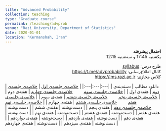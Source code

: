 ```yaml
---
title: "Advanced Probability"
collection: teaching
type: "Graduate course"
permalink: /teaching/advprob
venue: "Razi University, Department of Statistics"
date: 2020-01-01
location: "Kermanshah, Iran"
---
```


<p dir='rtl' align='right'><b>
  احتمال پیشرفته
</b><br/>
  یکشنبه 17:45 و سه‌شنبه 12:15
</p>

<p dir='rtl' align='right'>
  طرح درس: <a href="../files/advprob/advprobSyllabus.pdf">syllabus</a>
  <br/>
  کانال اطلاع‌رسانی: <a href="https://t.me/advprobability">https://t.me/advprobability</a>
  <br/>
  کلاس مجازی: <a href="https://lms.razi.ac.ir">https://lms.razi.ac.ir</a>
</p>


| دانلود مطالب <td colspan=2> | دسته‌بندی  |
|---:|---:|---:|
| [خلاصه‌ی جلسه‌ی اول](../files/advprob/AdvProb1.pdf) | [خلاصه‌ی جلسه‌ی دوم](../files/advprob/AdvProb2.pdf) | هفته‌ی اول |
| [خلاصه‌ی جلسه‌ی سوم](../files/advprob/AdvProb3.pdf)     [خلاصه‌ی جلسه‌ی چهارم](../files/advprob/AdvProb4.pdf) | هفته‌ی دوم |
| [خلاصه‌ی جلسه‌ی پنجم](../files/advprob/AdvProb5.pdf)     [خلاصه‌ی جلسه‌ی ششم](../files/advprob/AdvProb6.pdf) | هفته‌ی سوم |
| [خلاصه‌ی جلسه‌ی هفتم](../files/advprob/AdvProb7.pdf)     [خلاصه‌ی جلسه‌ی هشتم](../files/advprob/AdvProb8.pdf) | هفته‌ی چهارم |
| [خلاصه‌ی جلسه‌ی نهم](../files/advprob/AdvProb9.pdf)     [خلاصه‌ی جلسه‌ی دهم](../files/advprob/AdvProb10.pdf) | هفته‌ی پنجم |
| دست‌نوشته | هفته‌ی ششم |
| دست‌نوشته | هفته‌ی هفتم |
| دست‌نوشته | هفته‌ی هشتم |
| دست‌نوشته | هفته‌ی نهم |
| دست‌نوشته | هفته‌ی دهم |
| دست‌نوشته | هفته‌ی یازدهم |
| دست‌نوشته | هفته‌ی دوازدهم |
| دست‌نوشته | هفته‌ی سیزدهم |
| دست‌نوشته | هفته‌ی چهاردهم |

